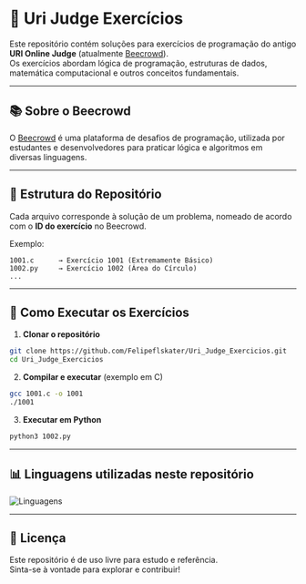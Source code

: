 # 🧮 Uri Judge Exercícios

Este repositório contém soluções para exercícios de programação do antigo **URI Online Judge** (atualmente [Beecrowd](https://judge.beecrowd.com/)).  
Os exercícios abordam lógica de programação, estruturas de dados, matemática computacional e outros conceitos fundamentais.

---

## 📚 Sobre o Beecrowd
O [Beecrowd](https://judge.beecrowd.com/) é uma plataforma de desafios de programação, utilizada por estudantes e desenvolvedores para praticar lógica e algoritmos em diversas linguagens.

---

## 📂 Estrutura do Repositório
Cada arquivo corresponde à solução de um problema, nomeado de acordo com o **ID do exercício** no Beecrowd.

Exemplo:
```
1001.c      → Exercício 1001 (Extremamente Básico)
1002.py     → Exercício 1002 (Área do Círculo)
...
```

---

## 🚀 Como Executar os Exercícios

1. **Clonar o repositório**
```bash
git clone https://github.com/Felipeflskater/Uri_Judge_Exercicios.git
cd Uri_Judge_Exercicios
```

2. **Compilar e executar** (exemplo em C)
```bash
gcc 1001.c -o 1001
./1001
```

3. **Executar em Python**
```bash
python3 1002.py
```

---

## 📊 Linguagens utilizadas neste repositório
![Linguagens](https://github-readme-stats.vercel.app/api/top-langs/?username=Felipeflskater&repo=Uri_Judge_Exercicios&layout=compact&theme=dracula)

---

## 📝 Licença
Este repositório é de uso livre para estudo e referência.  
Sinta-se à vontade para explorar e contribuir!
